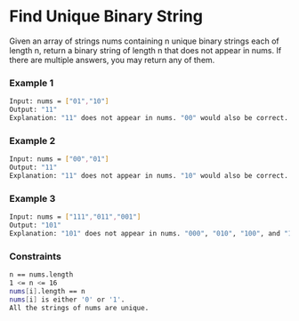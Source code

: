 # Find Unique Binary String

Given an array of strings nums containing n unique binary strings each of length n, return a binary string of length n that does not appear in nums. If there are multiple answers, you may return any of them.

### Example 1
```sh
Input: nums = ["01","10"]
Output: "11"
Explanation: "11" does not appear in nums. "00" would also be correct.
```

### Example 2
```sh
Input: nums = ["00","01"]
Output: "11"
Explanation: "11" does not appear in nums. "10" would also be correct.
```

### Example 3
```sh
Input: nums = ["111","011","001"]
Output: "101"
Explanation: "101" does not appear in nums. "000", "010", "100", and "110" would also be correct.
```

### Constraints
```sh
n == nums.length
1 <= n <= 16
nums[i].length == n
nums[i] is either '0' or '1'.
All the strings of nums are unique.
```
